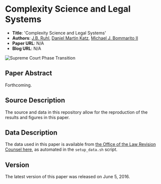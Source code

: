 Complexity Science and Legal Systems
==================
  *  __Title__: 'Complexity Science and Legal Systems'
  *  __Authors__: [J.B. Ruhl](http://law.vanderbilt.edu/bio/jb-ruhl), [Daniel Martin Katz](http://www.danielmartinkatz.com/), [Michael J. Bommarito II](https://www.linkedin.com/in/bommarito)
  *  __Paper URL__: N/A
  *  __Blog URL__: N/A

![Supreme Court Phase Transition](https://raw.githubusercontent.com/mjbommar/legal-complexity-science/master/figures/scotus_citation_phase_transition.png)

## Paper Abstract
Forthcoming.

## Source Description
The source and data in this repository allow for the reproduction of the results and figures in this paper.

## Data Description
The data used in this paper is available from [the Office of the Law Revision Counsel here](http://uscode.house.gov/download/annualhistoricalarchives/annualhistoricalarchives.htm), as automated in the `setup_data.sh` script.

## Version
The latest version of this paper was released on June 5, 2016.
